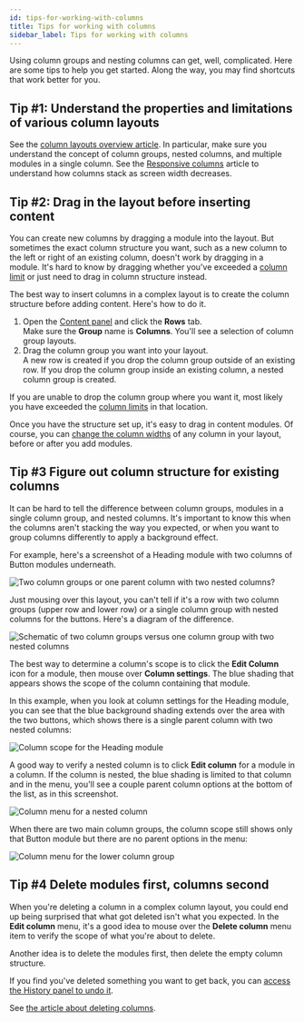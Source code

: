 ```yaml
---
id: tips-for-working-with-columns
title: Tips for working with columns
sidebar_label: Tips for working with columns
---
```


Using column groups and nesting columns can get, well, complicated. Here are some tips to help you get started. Along the way, you may find shortcuts that work better for you.

## Tip #1: Understand the properties and limitations of various column layouts

See the [column layouts overview article](/beaver-builder/layouts/columns/column-layouts-overview.md). In particular, make sure you understand the concept of column groups, nested columns, and multiple modules in a single column. See the [Responsive columns](/beaver-builder/layouts/responsive-design/responsive-columns.md) article to understand how columns stack as screen width decreases.

## Tip #2: Drag in the layout before inserting content

You can create new columns by dragging a module into the layout. But sometimes the exact column structure you want, such as a new column to the left or right of an existing column, doesn't work by dragging in a module. It's hard to know by dragging whether you've exceeded a [column limit](/beaver-builder/layouts/columns/column-layouts-overview.md/#column-limits) or just need to drag in column structure instead.

The best way to insert columns in a complex layout is to create the column structure before adding content. Here's how to do it.

1. Open the [Content panel](/beaver-builder/getting-started/bb-editor-basics/user-interface.md/#7-13-content-panel) and click the **Rows** tab.  
Make sure the **Group** name is **Columns**. You'll see a selection of column group layouts.
2. Drag the column group you want into your layout.  
A new row is created if you drop the column group outside of an existing row. If you drop the column group inside an existing column, a nested column group is created.

If you are unable to drop the column group where you want it, most likely you have exceeded the [column limits](/beaver-builder/layouts/columns/column-layouts-overview.md#column-limits) in that location.

Once you have the structure set up, it's easy to drag in content modules. Of course, you can [change the column widths](/beaver-builder/layouts/columns/resize-or-reset-column-width.md) of any column in your layout, before or after you add modules.

## Tip #3 Figure out column structure for existing columns

It can be hard to tell the difference between column groups, modules in a single column group, and nested columns.  It's important to know this when the columns aren't stacking the way you expected, or when you want to group columns differently to apply a background effect.

For example, here's a screenshot of a Heading module with two columns of Button modules underneath.

![Two column groups or one parent column with two nested columns?](/img/column-groups-vs-nested-example.png)

Just mousing over this layout, you can't tell if it's a row with two column groups (upper row and lower row) or a single column group with nested columns for the buttons. Here's a diagram of the difference.

![Schematic of two column groups versus one column group with two nested columns](/img/column-groups-vs-nested-columns-schematic.png)

The best way to determine a column's scope is to click the **Edit  Column** icon for a module, then mouse over **Column settings**. The blue shading that appears shows  the scope of the column containing that module.

In this example, when you look at column settings for the Heading module, you can see that the blue background shading extends over the area with the two buttons, which shows there is a single parent column with two nested columns:

![Column scope for the Heading module](/img/tips-for-columns-shading.png)

A good way to verify a nested column is to click **Edit column** for a module in a column. If the column is nested, the blue shading is limited to that column and in the menu, you'll see a couple parent column options at the bottom of the list, as in this screenshot. 

![Column menu for a nested column](/img/tips-for-columns-nested-columns.png)

When there are two main column groups, the column scope still shows only that Button module but there are no parent options in the menu:

![Column menu for the lower column group](/img/tips-for-columns-independent-column-groups.png)


## Tip #4 Delete modules first, columns second

When you're deleting a column in a complex column layout, you could end up being surprised that what got deleted isn't what you expected. In the **Edit column** menu, it's a good idea to mouse over the **Delete column** menu item to verify the scope of what you're about to delete. 

Another idea is to delete the modules first, then delete the empty column structure. 

If you find you've deleted something you want to get back, you can [access the History panel to undo it](/beaver-builder/getting-started/bb-editor-basics/undo-redo.md).

See [the article about deleting columns](/beaver-builder/getting-started/bb-editor-basics/delete-a-module-or-column.md).
